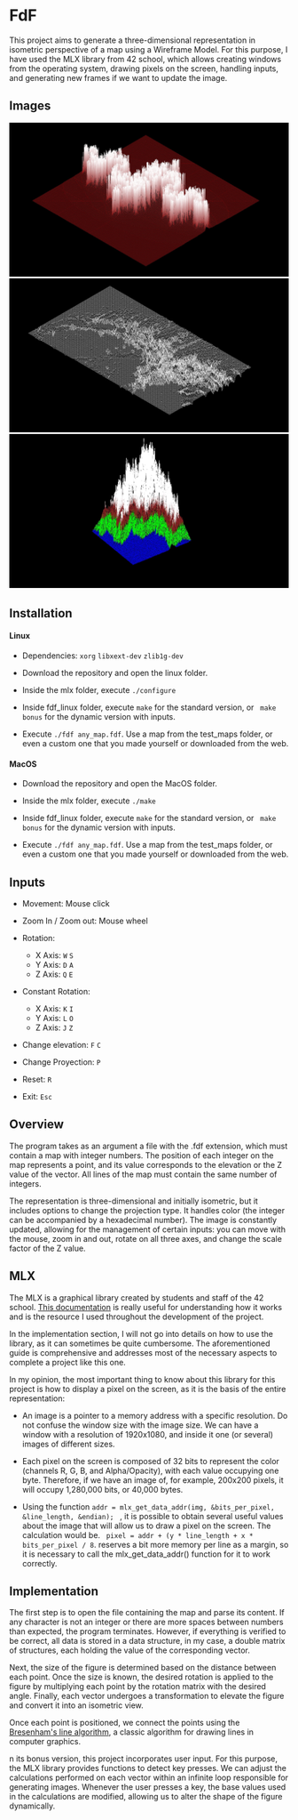 # FdF

This project aims to generate a three-dimensional representation in isometric perspective of a map using a Wireframe Model. For this purpose, I have used the MLX library from 42 school, which allows creating windows from the operating system, drawing pixels on the screen, handling inputs, and generating new frames if we want to update the image.

## Images

![Figure 1](images/Figure1.jpg)
![Figure 2](images/Figure2.jpg)
![Figure 3](images/Figure3.jpg)

## Installation

#### Linux

* Dependencies: ``` xorg ``` ``` libxext-dev ``` ``` zlib1g-dev ```

* Download the repository and open the linux folder.

* Inside the mlx folder, execute ``` ./configure ```

* Inside fdf_linux folder, execute ``` make ``` for the standard version, or ``` make bonus``` for the dynamic version with inputs.

* Execute ``` ./fdf any_map.fdf ```. Use a map from the test_maps folder, or even a custom one that you made yourself or downloaded from the web.

#### MacOS

* Download the repository and open the MacOS folder.

* Inside the mlx folder, execute ``` ./make ```

* Inside fdf_linux folder, execute ``` make ``` for the standard version, or ``` make bonus``` for the dynamic version with inputs.

* Execute ``` ./fdf any_map.fdf ```. Use a map from the test_maps folder, or even a custom one that you made yourself or downloaded from the web.

## Inputs

* Movement: Mouse click

* Zoom In / Zoom out: Mouse wheel

* Rotation:
    * X Axis: ``` W ``` ``` S ```
    * Y Axis: ``` D ``` ``` A ```
    * Z Axis: ``` Q ``` ``` E ```
* Constant Rotation:
    * X Axis: ``` K ``` ``` I ```
    * Y Axis: ``` L ``` ``` O ```
    * Z Axis: ``` J ``` ``` Z ```

* Change elevation: ``` F ``` ``` C ```
* Change Proyection: ``` P ```
* Reset: ``` R ```
* Exit: ``` Esc ```

## Overview

The program takes as an argument a file with the .fdf extension, which must contain a map with integer numbers. The position of each integer on the map represents a point, and its value corresponds to the elevation or the Z value of the vector. All lines of the map must contain the same number of integers.

The representation is three-dimensional and initially isometric, but it includes options to change the projection type. It handles color (the integer can be accompanied by a hexadecimal number). The image is constantly updated, allowing for the management of certain inputs: you can move with the mouse, zoom in and out, rotate on all three axes, and change the scale factor of the Z value.

## MLX

The MLX is a graphical library created by students and staff of the 42 school. [This documentation](https://harm-smits.github.io/42docs/libs/minilibx/getting_started.html) is really useful for understanding how it works and is the resource I used throughout the development of the project.

In the implementation section, I will not go into details on how to use the library, as it can sometimes be quite cumbersome. The aforementioned guide is comprehensive and addresses most of the necessary aspects to complete a project like this one.

In my opinion, the most important thing to know about this library for this project is how to display a pixel on the screen, as it is the basis of the entire representation:

* An image is a pointer to a memory address with a specific resolution. Do not confuse the window size with the image size. We can have a window with a resolution of 1920x1080, and inside it one (or several) images of different sizes.

* Each pixel on the screen is composed of 32 bits to represent the color (channels R, G, B, and Alpha/Opacity), with each value occupying one byte. Therefore, if we have an image of, for example, 200x200 pixels, it will occupy 1,280,000 bits, or 40,000 bytes.

* Using the function ```addr = mlx_get_data_addr(img, &bits_per_pixel, &line_length, &endian); ``` , it is possible to obtain several useful values about the image that will allow us to draw a pixel on the screen. The calculation would be. ``` pixel = addr + (y * line_length + x * bits_per_pixel / 8```. reserves a bit more memory per line as a margin, so it is necessary to call the mlx_get_data_addr() function for it to work correctly.

## Implementation

The first step is to open the file containing the map and parse its content. If any character is not an integer or there are more spaces between numbers than expected, the program terminates. However, if everything is verified to be correct, all data is stored in a data structure, in my case, a double matrix of structures, each holding the value of the corresponding vector.

Next, the size of the figure is determined based on the distance between each point. Once the size is known, the desired rotation is applied to the figure by multiplying each point by the rotation matrix with the desired angle. Finally, each vector undergoes a transformation to elevate the figure and convert it into an isometric view.

Once each point is positioned, we connect the points using the [Bresenham's line algorithm](https://en.wikipedia.org/wiki/Bresenham%27s_line_algorithm), a classic algorithm for drawing lines in computer graphics.

n its bonus version, this project incorporates user input. For this purpose, the MLX library provides functions to detect key presses. We can adjust the calculations performed on each vector within an infinite loop responsible for generating images. Whenever the user presses a key, the base values used in the calculations are modified, allowing us to alter the shape of the figure dynamically.
